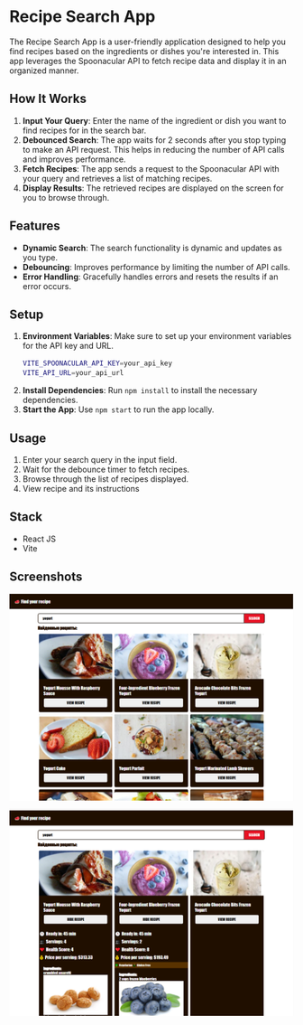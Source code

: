 # Recipe Search App

The Recipe Search App is a user-friendly application designed to help you find recipes based on the ingredients or dishes you're interested in. This app leverages the Spoonacular API to fetch recipe data and display it in an organized manner.

## How It Works

1. **Input Your Query**: Enter the name of the ingredient or dish you want to find recipes for in the search bar.
2. **Debounced Search**: The app waits for 2 seconds after you stop typing to make an API request. This helps in reducing the number of API calls and improves performance.
3. **Fetch Recipes**: The app sends a request to the Spoonacular API with your query and retrieves a list of matching recipes.
4. **Display Results**: The retrieved recipes are displayed on the screen for you to browse through.

## Features

- **Dynamic Search**: The search functionality is dynamic and updates as you type.
- **Debouncing**: Improves performance by limiting the number of API calls.
- **Error Handling**: Gracefully handles errors and resets the results if an error occurs.

## Setup

1. **Environment Variables**: Make sure to set up your environment variables for the API key and URL.
   ```bash
   VITE_SPOONACULAR_API_KEY=your_api_key
   VITE_API_URL=your_api_url
   ```
2. **Install Dependencies**: Run `npm install` to install the necessary dependencies.
3. **Start the App**: Use `npm start` to run the app locally.

## Usage

1. Enter your search query in the input field.
2. Wait for the debounce timer to fetch recipes.
3. Browse through the list of recipes displayed.
4. View recipe and its instructions

## Stack

- React JS
- Vite

## Screenshots

![photo](image.png)

![photo](image-1.png)
